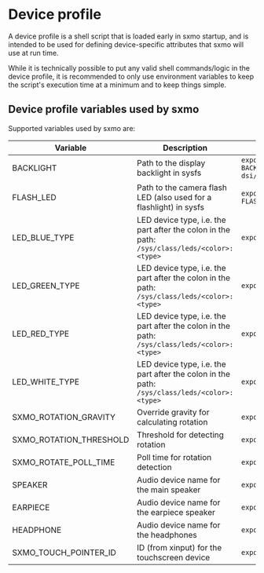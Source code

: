 # Device profile

A device profile is a shell script that is loaded early in sxmo startup, and is
intended to be used for defining device-specific attributes that sxmo will use
at run time.

While it is technically possible to put any valid shell commands/logic in the
device profile, it is recommended to only use environment variables to keep the
script's execution time at a minimum and to keep things simple.

## Device profile variables used by sxmo
Supported variables used by sxmo are:

| Variable           | Description                                                                                  | Example                                                                          |
|--------------------|----------------------------------------------------------------------------------------------|----------------------------------------------------------------------------------|
| BACKLIGHT          | Path to the display backlight in sysfs                                                       | `export BACKLIGHT="/sys/devices/platform/backlight-dsi/backlight/backlight-dsi"` |
| FLASH_LED          | Path to the camera flash LED (also used for a flashlight) in sysfs                           | `export FLASH_LED="/sys/class/leds/white:torch"`                                 |
| LED_BLUE_TYPE      | LED device type, i.e. the part after the colon in the path: `/sys/class/leds/<color>:<type>` | `export LED_BLUE_TYPE="status"`                                                  |
| LED_GREEN_TYPE     | LED device type, i.e. the part after the colon in the path: `/sys/class/leds/<color>:<type>` | `export LED_GREEN_TYPE="status"`                                                 |
| LED_RED_TYPE       | LED device type, i.e. the part after the colon in the path: `/sys/class/leds/<color>:<type>` | `export LED_RED_TYPE="status"`                                                   |
| LED_WHITE_TYPE     | LED device type, i.e. the part after the colon in the path: `/sys/class/leds/<color>:<type>` | `export LED_WHITE_TYPE="kbd_backlight"`                                          |
| SXMO_ROTATION_GRAVITY   | Override gravity for calculating rotation                                                    | `export SXMOROTATION_GRAVITY="500"`                                         |
| SXMO_ROTATION_THRESHOLD | Threshold for detecting rotation                                                             | `export SXMO_ROTATION_THRESHOLD="60"`                                       |
| SXMO_ROTATE_POLL_TIME   | Poll time for rotation detection                                                             | `export SXMO_ROTATE_POLLTIME="1"`                                           |
| SPEAKER            | Audio device name for the main speaker                                                       | `export SPEAKER="Speaker"`                                                       |
| EARPIECE           | Audio device name for the earpiece speaker                                                   | `export EARPIECE="Earpiece"`                                                     |
| HEADPHONE          | Audio device name for the headphones                                                         | `export HEADPHONE="Headphone"`                                                   |
| SXMO_TOUCH_POINTER_ID   | ID (from xinput) for the touchscreen device                                                  | `export SXMO_TOUCH_POINTER_ID="10"`                                         |
